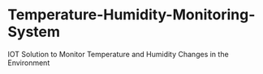 # Temperature-Humidity-Monitoring-System
IOT Solution to Monitor Temperature and Humidity Changes in the Environment
